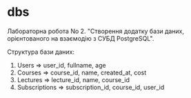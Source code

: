 # dbs
Лабораторна робота No 2. "Створення додатку бази даних, орієнтованого на взаємодію з СУБД PostgreSQL".

Структура бази даних:
1. Users => user_id, fullname, age
2. Courses => course_id, name, created_at, cost
3. Lectures => lecture_id, name, course_id
4. Subscriptions => subscription_id, course_id, user_id
